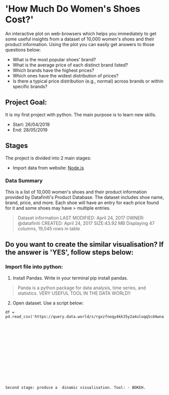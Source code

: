 # 'How Much Do Women's Shoes Cost?'

An interactive plot on web-browsers which helps you immediately to get some useful insights from a dataset of 10,000 women's shoes and their product information. Using the plot you can easily get answers to those questions below:

- What is the most popular shoes' brand?
- What is the average price of each distinct brand listed?
- Which brands have the highest prices?
- Which ones have the widest distribution of prices?
- Is there a typical price distribution (e.g., normal) across brands or within specific brands?

## Project Goal: 

It is my first project with python. The main purpose is to learn new skills. 

- Start: 26/04/2019
- End: 28/05/2019

## Stages

The project is divided into 2 main stages:

- Import data from website: [Node.js](https://data.world/datafiniti/womens-shoe-prices)

### Data Summary

This is a list of 10,000 women's shoes and their product information provided by Datafiniti's Product Database.
The dataset includes shoe name, brand, price, and more. Each shoe will have an entry for each price found for it and some shoes may have > multiple entries.

> Dataset information
> LAST MODIFIED: April 24, 2017
> OWNER: @datafiniti
> CREATED: April 24, 2017
> SIZE:43.92 MB
> Displaying 47 columns, 19,045 rows in table

## Do you want to create the similar visualisation? If the answer is 'YES', follow steps below:

### Import file into python:

1. Install Pandas. Write in your terminal pip install pandas. 
>Panda is a python package for data analysis, time series, and statistics. VERY USEFUL TOOL IN THE DATA WORLD!!

2. Open dataset. Use a script below:

```import pandas as pd
df = pd.read_csv('https://query.data.world/s/rgxzfnoqy4kk35y2a4uloqq5cd4wna')















Second stage: produce a  dinamic visualisation. Tool: - BOKEH.

